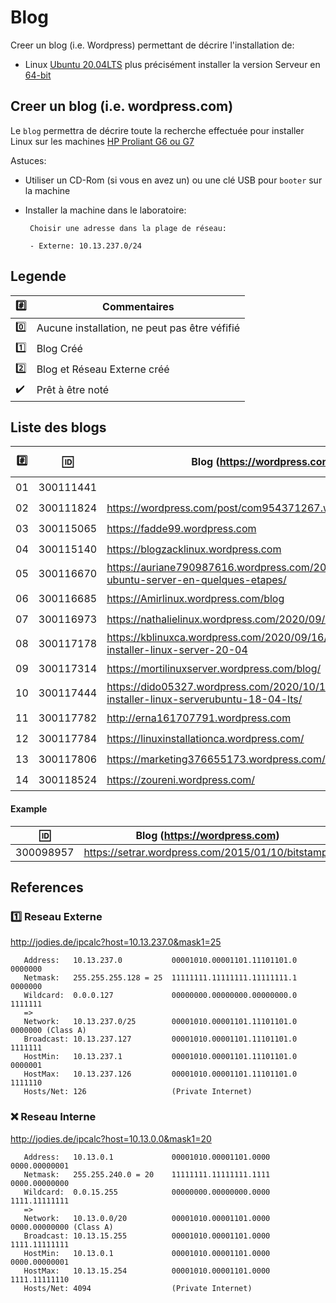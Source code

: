 
# Blog


Creer un blog (i.e. Wordpress) permettant de décrire l'installation de:

* Linux [Ubuntu 20.04LTS](https://releases.ubuntu.com/20.04/) plus précisément installer la version  Serveur en [64-bit](https://releases.ubuntu.com/20.04/ubuntu-20.04.1-live-server-amd64.iso)

## Creer un blog (i.e. wordpress.com)

Le `blog` permettra de décrire toute la recherche effectuée pour installer Linux sur les machines [HP Proliant G6 ou G7](https://github.com/CollegeBoreal/Laboratoires/tree/master/3202/proliant)

Astuces: 

* Utiliser un CD-Rom (si vous en avez un) ou une clé USB pour `booter` sur la machine

* Installer la machine dans le laboratoire:

       Choisir une adresse dans la plage de réseau:
       
       - Externe: 10.13.237.0/24
       
       
## Legende

| :hash:             | Commentaires                                  |
|--------------------|-----------------------------------------------|
| :zero:             | Aucune installation, ne peut pas être véfifié |
| :one:              | Blog Créé                                     |
| :two:              | Blog et Réseau Externe créé                   |
| :heavy_check_mark: | Prêt à être noté                              |

## Liste des blogs

|:hash:| :id:      |   Blog (https://wordpress.com)                                                    | [VPN](https://github.com/CollegeBoreal/Tutoriels/tree/master/V.VPN)  | [Check](README.md#legende) | [Reseau Externe](README.md#one-reseau-externe)|
|------|-----------|-----------------------------------------------------------------------------------|------|--------------------|---------------|
| 01   | 300111441 |                                                                                   | :-1: | :zero:             | 10.13.237.?   |
| 02   | 300111824 | https://wordpress.com/post/com954371267.wordpress.com/3                           | :-1: | :+1:               | 10.13.237.?   |
| 03   | 300115065 | https://fadde99.wordpress.com                                                     | :+1: | :heavy_check_mark: | 10.13.237.98   |
| 04   | 300115140 | https://blogzacklinux.wordpress.com                                               | :+1: | :heavy_check_mark: | 10.13.237.117 |
| 05   | 300116670 |https://auriane790987616.wordpress.com/2020/10/16/installer-ubuntu-server-en-quelques-etapes/|:+1: | :zero:    | 10.13.237.25  |
| 06   | 300116685 | https://Amirlinux.wordpress.com/blog                                              | :-1: | :zero:             | 10.13.237.88  |
| 07   | 300116973 | https://nathalielinux.wordpress.com/2020/09/14/example-post/                      | :+1: | :heavy_check_mark: | 10.13.237.23  |
| 08   | 300117178 | https://kblinuxca.wordpress.com/2020/09/16/comment-installer-linux-server-20-04   | :+1: | :heavy_check_mark: | 10.13.237.15  |
| 09   | 300117314 | https://mortilinuxserver.wordpress.com/blog/                                      | :+1: | :heavy_check_mark: | 10.13.237.100 |
| 10   | 300117444 |https://dido05327.wordpress.com/2020/10/15/comment-installer-linux-serverubuntu-18-04-lts/| :+1: | :heavy_check_mark: | 10.13.237.97   |
| 11   | 300117782 |http://erna161707791.wordpress.com                                                 | :-1: | :zero:             | 10.13.237.85  |
| 12   | 300117784 | https://linuxinstallationca.wordpress.com/                                        | :+1: | :heavy_check_mark: | 10.13.237.77  |
| 13   | 300117806 | https://marketing376655173.wordpress.com/blog/                                    | :+1: | :heavy_check_mark: | 10.13.237.76  |
| 14   | 300118524 | https://zoureni.wordpress.com/                                                    | :+1: | :heavy_check_mark: | 10.13.237.19  |


#### Example
| :id:      |   Blog (https://wordpress.com)                          |
|-----------|---------------------------------------------------------|
| 300098957 | https://setrar.wordpress.com/2015/01/10/bitstamp/       | 


## References

### :one: Reseau Externe

http://jodies.de/ipcalc?host=10.13.237.0&mask1=25

       Address:   10.13.237.0           00001010.00001101.11101101.0 0000000
       Netmask:   255.255.255.128 = 25  11111111.11111111.11111111.1 0000000
       Wildcard:  0.0.0.127             00000000.00000000.00000000.0 1111111
       =>
       Network:   10.13.237.0/25        00001010.00001101.11101101.0 0000000 (Class A)
       Broadcast: 10.13.237.127         00001010.00001101.11101101.0 1111111
       HostMin:   10.13.237.1           00001010.00001101.11101101.0 0000001
       HostMax:   10.13.237.126         00001010.00001101.11101101.0 1111110
       Hosts/Net: 126                   (Private Internet)

### :x: Reseau Interne

http://jodies.de/ipcalc?host=10.13.0.0&mask1=20

       Address:   10.13.0.1             00001010.00001101.0000 0000.00000001
       Netmask:   255.255.240.0 = 20    11111111.11111111.1111 0000.00000000
       Wildcard:  0.0.15.255            00000000.00000000.0000 1111.11111111
       =>
       Network:   10.13.0.0/20          00001010.00001101.0000 0000.00000000 (Class A)
       Broadcast: 10.13.15.255          00001010.00001101.0000 1111.11111111
       HostMin:   10.13.0.1             00001010.00001101.0000 0000.00000001
       HostMax:   10.13.15.254          00001010.00001101.0000 1111.11111110
       Hosts/Net: 4094                  (Private Internet)


